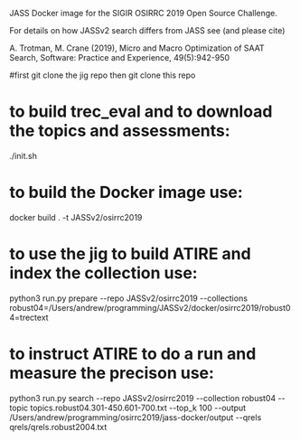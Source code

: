 JASS Docker image for the SIGIR OSIRRC 2019 Open Source Challenge.

For details on how JASSv2 search differs from JASS see (and please cite)

A. Trotman, M. Crane (2019), Micro and Macro Optimization of SAAT Search, Software: Practice and Experience, 49(5):942-950



#first git clone the jig repo then git clone this repo
# to build trec_eval and to download the topics and assessments:

./init.sh

# to build the Docker image use:

docker build . -t JASSv2/osirrc2019

# to use the jig to build ATIRE and index the collection use:

python3 run.py prepare --repo JASSv2/osirrc2019 --collections robust04=/Users/andrew/programming/JASSv2/docker/osirrc2019/robust04=trectext

# to instruct ATIRE to do a run and measure the precison use:

python3 run.py search  --repo JASSv2/osirrc2019 --collection robust04 --topic topics.robust04.301-450.601-700.txt --top_k 100 --output /Users/andrew/programming/osirrc2019/jass-docker/output --qrels qrels/qrels.robust2004.txt

